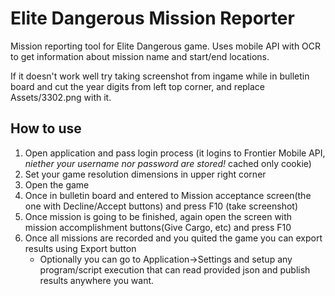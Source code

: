# Elite Dangerous Mission Reporter

Mission reporting tool for Elite Dangerous game.
Uses mobile API with OCR to get information about mission name and start/end locations.

If it doesn't work well try taking screenshot from ingame while in bulletin board and cut the year digits from left top corner, 
and replace Assets/3302.png with it.

## How to use

1. Open application and pass login process (it logins to Frontier Mobile API, *niether your username nor password are stored!* cached only cookie)
2. Set your game resolution dimensions in upper right corner
3. Open the game
4. Once in bulletin board and entered to Mission acceptance screen(the one with Decline/Accept buttons) and press F10 (take screenshot)
5. Once mission is going to be finished, again open the screen with mission accomplishment buttons(Give Cargo, etc) and press F10
6. Once all missions are recorded and you quited the game you can export results using Export button
   * Optionally you can go to Application->Settings and setup any program/script execution that can read provided json and publish results anywhere you want.
